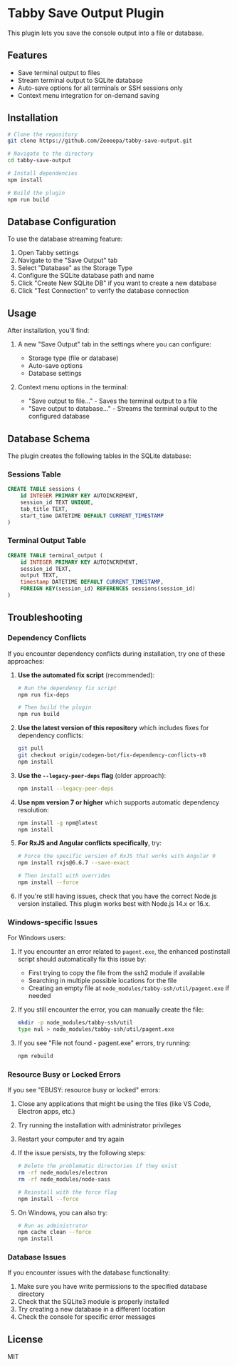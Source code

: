 # Tabby Save Output Plugin

This plugin lets you save the console output into a file or database.

## Features

- Save terminal output to files
- Stream terminal output to SQLite database
- Auto-save options for all terminals or SSH sessions only
- Context menu integration for on-demand saving

## Installation

```bash
# Clone the repository
git clone https://github.com/Zeeeepa/tabby-save-output.git

# Navigate to the directory
cd tabby-save-output

# Install dependencies
npm install

# Build the plugin
npm run build
```

## Database Configuration

To use the database streaming feature:

1. Open Tabby settings
2. Navigate to the "Save Output" tab
3. Select "Database" as the Storage Type
4. Configure the SQLite database path and name
5. Click "Create New SQLite DB" if you want to create a new database
6. Click "Test Connection" to verify the database connection

## Usage

After installation, you'll find:

1. A new "Save Output" tab in the settings where you can configure:
   - Storage type (file or database)
   - Auto-save options
   - Database settings

2. Context menu options in the terminal:
   - "Save output to file..." - Saves the terminal output to a file
   - "Save output to database..." - Streams the terminal output to the configured database

## Database Schema

The plugin creates the following tables in the SQLite database:

### Sessions Table
```sql
CREATE TABLE sessions (
    id INTEGER PRIMARY KEY AUTOINCREMENT,
    session_id TEXT UNIQUE,
    tab_title TEXT,
    start_time DATETIME DEFAULT CURRENT_TIMESTAMP
)
```

### Terminal Output Table
```sql
CREATE TABLE terminal_output (
    id INTEGER PRIMARY KEY AUTOINCREMENT,
    session_id TEXT,
    output TEXT,
    timestamp DATETIME DEFAULT CURRENT_TIMESTAMP,
    FOREIGN KEY(session_id) REFERENCES sessions(session_id)
)
```

## Troubleshooting

### Dependency Conflicts

If you encounter dependency conflicts during installation, try one of these approaches:

1. **Use the automated fix script** (recommended):
   ```bash
   # Run the dependency fix script
   npm run fix-deps
   
   # Then build the plugin
   npm run build
   ```

2. **Use the latest version of this repository** which includes fixes for dependency conflicts:
   ```bash
   git pull
   git checkout origin/codegen-bot/fix-dependency-conflicts-v8
   npm install
   ```

3. **Use the `--legacy-peer-deps` flag** (older approach):
   ```bash
   npm install --legacy-peer-deps
   ```

4. **Use npm version 7 or higher** which supports automatic dependency resolution:
   ```bash
   npm install -g npm@latest
   npm install
   ```

5. **For RxJS and Angular conflicts specifically**, try:
   ```bash
   # Force the specific version of RxJS that works with Angular 9
   npm install rxjs@6.6.7 --save-exact
   
   # Then install with overrides
   npm install --force
   ```

6. If you're still having issues, check that you have the correct Node.js version installed. This plugin works best with Node.js 14.x or 16.x.

### Windows-specific Issues

For Windows users:

1. If you encounter an error related to `pagent.exe`, the enhanced postinstall script should automatically fix this issue by:
   - First trying to copy the file from the ssh2 module if available
   - Searching in multiple possible locations for the file
   - Creating an empty file at `node_modules/tabby-ssh/util/pagent.exe` if needed

2. If you still encounter the error, you can manually create the file:
   ```bash
   mkdir -p node_modules/tabby-ssh/util
   type nul > node_modules/tabby-ssh/util/pagent.exe
   ```

3. If you see "File not found - pagent.exe" errors, try running:
   ```bash
   npm rebuild
   ```

### Resource Busy or Locked Errors

If you see "EBUSY: resource busy or locked" errors:

1. Close any applications that might be using the files (like VS Code, Electron apps, etc.)
2. Try running the installation with administrator privileges
3. Restart your computer and try again
4. If the issue persists, try the following steps:
   ```bash
   # Delete the problematic directories if they exist
   rm -rf node_modules/electron
   rm -rf node_modules/node-sass
   
   # Reinstall with the force flag
   npm install --force
   ```

5. On Windows, you can also try:
   ```bash
   # Run as administrator
   npm cache clean --force
   npm install
   ```

### Database Issues

If you encounter issues with the database functionality:

1. Make sure you have write permissions to the specified database directory
2. Check that the SQLite3 module is properly installed
3. Try creating a new database in a different location
4. Check the console for specific error messages

## License

MIT

